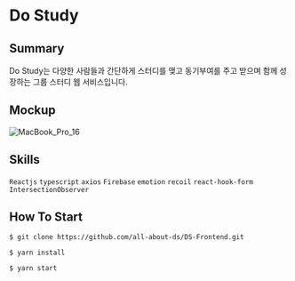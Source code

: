 # Do Study

## Summary

Do Study는 다양한 사람들과 간단하게 스터디를 맺고 동기부여를 주고 받으며 함께 성장하는 그룹 스터디 웹 서비스입니다.

## Mockup

![MacBook_Pro_16](https://user-images.githubusercontent.com/81551906/231063003-15f0c415-882b-438f-a91e-e5b46f106e68.png)


## Skills

`Reactjs` `typescript` `axios` `Firebase` `emotion` `recoil` `react-hook-form` `IntersectionObserver` 

## How To Start

```
$ git clone https://github.com/all-about-ds/DS-Frontend.git

$ yarn install 

$ yarn start
```
